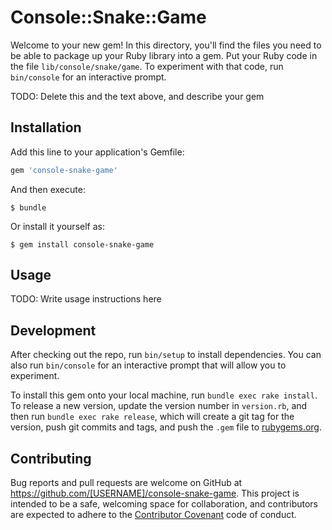 # Console::Snake::Game

Welcome to your new gem! In this directory, you'll find the files you need to be able to package up your Ruby library into a gem. Put your Ruby code in the file `lib/console/snake/game`. To experiment with that code, run `bin/console` for an interactive prompt.

TODO: Delete this and the text above, and describe your gem

## Installation

Add this line to your application's Gemfile:

```ruby
gem 'console-snake-game'
```

And then execute:

    $ bundle

Or install it yourself as:

    $ gem install console-snake-game

## Usage

TODO: Write usage instructions here

## Development

After checking out the repo, run `bin/setup` to install dependencies. You can also run `bin/console` for an interactive prompt that will allow you to experiment.

To install this gem onto your local machine, run `bundle exec rake install`. To release a new version, update the version number in `version.rb`, and then run `bundle exec rake release`, which will create a git tag for the version, push git commits and tags, and push the `.gem` file to [rubygems.org](https://rubygems.org).

## Contributing

Bug reports and pull requests are welcome on GitHub at https://github.com/[USERNAME]/console-snake-game. This project is intended to be a safe, welcoming space for collaboration, and contributors are expected to adhere to the [Contributor Covenant](http://contributor-covenant.org) code of conduct.

